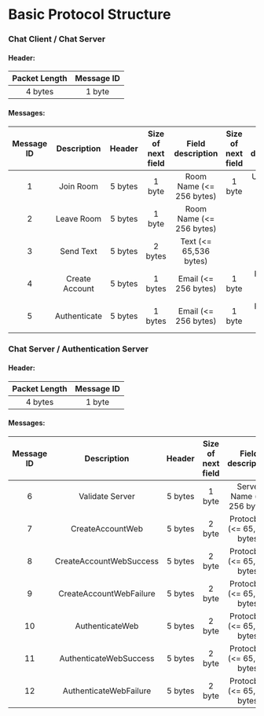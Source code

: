 # Basic Protocol Structure

### Chat Client / Chat Server

#### Header:

| Packet Length | Message ID |
|:-------------:|:----------:|
|    4 bytes    |   1 byte   |

#### Messages:

| Message ID |       Description      |  Header | Size of next field |     Field description    | Size of next field |     Field description    |
|:----------:|:----------------------:|:-------:|:------------------:|:------------------------:|:------------------:|:------------------------:|
|      1     |        Join Room       | 5 bytes |       1 byte       | Room Name (<= 256 bytes) |       1 byte       | User Name (<= 256 bytes) |
|      2     |       Leave Room       | 5 bytes |       1 byte       | Room Name (<= 256 bytes) |                    |                          |
|      3     |        Send Text       | 5 bytes |       2 bytes      |  Text (<= 65,536 bytes)  |                    |                          |
|      4     |     Create Account     | 5 bytes |       1 bytes      |   Email (<= 256 bytes)   |       1 byte       | Password (<= 256 bytes)  |
|      5     |      Authenticate      | 5 bytes |       1 bytes      |   Email (<= 256 bytes)   |       1 byte       | Password (<= 256 bytes)  |

### Chat Server / Authentication Server

#### Header:

| Packet Length | Message ID |
|:-------------:|:----------:|
|    4 bytes    |   1 byte   |

#### Messages:

| Message ID |        Description      |  Header | Size of next field |       Field description      | Size of next field |     Field description    |
|:----------:|:-----------------------:|:-------:|:------------------:|:----------------------------:|:------------------:|:------------------------:|
|      6     |      Validate Server    | 5 bytes |       1 byte       |  Server Name (<= 256 bytes)  |       1 byte       |    Hash (<= 256 bytes)   |
|      7     |     CreateAccountWeb    | 5 bytes |       2 byte       | Protocbuff (<= 65,536 bytes) |                    |                          |
|      8     | CreateAccountWebSuccess | 5 bytes |       2 byte       | Protocbuff (<= 65,536 bytes) |                    |                          |
|      9     | CreateAccountWebFailure | 5 bytes |       2 byte       | Protocbuff (<= 65,536 bytes) |                    |                          |
|     10     |     AuthenticateWeb     | 5 bytes |       2 byte       | Protocbuff (<= 65,536 bytes) |                    |                          |
|     11     |  AuthenticateWebSuccess | 5 bytes |       2 byte       | Protocbuff (<= 65,536 bytes) |                    |                          |
|     12     |  AuthenticateWebFailure | 5 bytes |       2 byte       | Protocbuff (<= 65,536 bytes) |                    |                          |